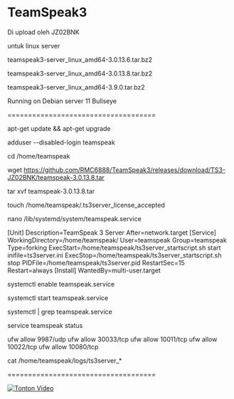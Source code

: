 # TeamSpeak3
Di upload oleh JZ02BNK

untuk linux server

teamspeak3-server_linux_amd64-3.0.13.6.tar.bz2

teamspeak3-server_linux_amd64-3.0.13.8.tar.bz2

teamspeak3-server_linux_amd64-3.9.0.tar.bz2

Running on Debian server 11 Bullseye

====================================

apt-get update && apt-get upgrade

adduser --disabled-login teamspeak

cd /home/teamspeak

wget https://github.com/RMC6888/TeamSpeak3/releases/download/TS3-JZ02BNK/teamspeak-3.0.13.8.tar

tar xvf teamspeak-3.0.13.8.tar

touch /home/teamspeak/.ts3server_license_accepted

nano /lib/systemd/system/teamspeak.service

[Unit]
Description=TeamSpeak 3 Server
After=network.target
[Service]
WorkingDirectory=/home/teamspeak/
User=teamspeak
Group=teamspeak
Type=forking
ExecStart=/home/teamspeak/ts3server_startscript.sh start inifile=ts3server.ini
ExecStop=/home/teamspeak/ts3server_startscript.sh stop
PIDFile=/home/teamspeak/ts3server.pid
RestartSec=15
Restart=always
[Install]
WantedBy=multi-user.target

systemctl enable teamspeak.service

systemctl start teamspeak.service

systemctl | grep teamspeak.service

service teamspeak status

ufw allow 9987/udp
ufw allow 30033/tcp
ufw allow 10011/tcp
ufw allow 10022/tcp
ufw allow 10080/tcp

cat /home/teamspeak/logs/ts3server_*

====================================

[![Tonton Video](https://youtu.be/bMgNPVSAphk?si=vMPbVUPKzec31ocm/hqdefault.jpg)](https://youtu.be/bMgNPVSAphk?si=vMPbVUPKzec31ocm)

